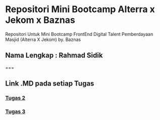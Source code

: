 # Repositori Mini Bootcamp Alterra x Jekom x Baznas
Repositori Untuk Mini Bootcamp FrontEnd Digital Talent Pemberdayaan Masjid (Alterra X Jekom) by. Baznas

## Nama Lengkap : Rahmad Sidik


===

## Link .MD pada setiap Tugas
### [Tugas 2](https://github.com/SidikR/react_rahmad-sidik/blob/main/2_Opening%20-%20Introduction%20Algorithm%20-%20Computational%20Thinking%20-%20Orginization%20in%20Computer%20(OS)/Praktikum/Link.md "Lihat di Google Doc")

### [Tugas 3](https://github.com/SidikR/react_rahmad-sidik/blob/main/3_Version%20Control%20and%20Branch%20Management%20(Git)/Praktikum/ReadMe.md)

